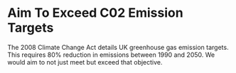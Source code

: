 Aim To Exceed C02 Emission Targets
==================================

The 2008 Climate Change Act details UK greenhouse gas emission targets. 
This requires 80% reduction in emissions between 1990 and 2050. We would 
aim to not just meet but exceed that objective.
